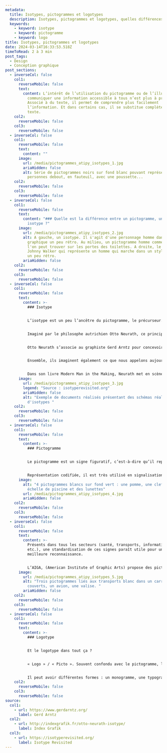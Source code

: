 ```yaml
---
metadata:
  title: Isotypes, pictogrammes et logotypes
  description: Isotypes, pictogrammes et logotypes, quelles différences ?
  keywords:
    - keyword: isotype
    - keyword: pictogramme
    - keyword: logo
title: Isotypes, pictogrammes et logotypes
date: 2024-03-14T16:33:53.518Z
timeToRead: 2 à 3 min
post_tags:
  - Design
  - Conception graphique
post_sections:
  - inverseCol: false
    col1:
      reverseMobile: false
      text:
        content: L’intérêt de l’utilisation du pictogramme ou de l’illustration pour
          communiquer une information accessible à tous n’est plus à prouver.
          Associé à du texte, il permet de comprendre plus facilement
          l’information. Et dans certains cas, il se substitue complètement au
          texte.
    col2:
      reverseMobile: false
    col3:
      reverseMobile: false
  - inverseCol: false
    col1:
      reverseMobile: false
      text:
        content: ""
      image:
        url: /media/pictogrammes_atipy_isotypes_1.jpg
        ariaHidden: false
        alt: Série de pictogrammes noirs sur fond blanc pouvant représentant des
          personnes debout, en fauteuil, avec une poussette...
    col2:
      reverseMobile: false
    col3:
      reverseMobile: false
  - inverseCol: false
    col1:
      reverseMobile: false
      text:
        content: "### Quelle est la différence entre un pictogramme, un logotype et un
          isotype ?"
      image:
        url: /media/pictogrammes_atipy_isotypes_2.jpg
        alt: A gauche, un isotype. Il s'agit d'une personnage homme dans un style
          graphique un peu rétro. Au milieu, un pictogramme homme comme ceux que
          l'on peut trouver sur les portes des toilettes. A droite, le logo de
          Johnny Walker qui représente un homme qui marche dans un style anglais
          un peu rétro.
        ariaHidden: false
    col2:
      reverseMobile: false
    col3:
      reverseMobile: false
  - inverseCol: false
    col1:
      reverseMobile: false
      text:
        content: >-
          ### Isotype


          L’isotype est un peu l’ancêtre du pictogramme, le précurseur. Créé en 1920, l’isotype (International System of TYpographic Picture Education) avait pour but la mise en place d’un langage universel.


          Imaginé par le philosophe autrichien Otto Neurath, ce principe de langage visuel devait être utilisé dans l’éducation. Efficace et pratique, il s’est vite étendu à d’autres domaines, comme la signalisation.


          Otto Neurath s’associe au graphiste Gerd Arntz pour concevoir plus de 4 000 signes au style épuré.


          Ensemble, ils imaginent également ce que nous appelons aujourd’hui les infographies ou datavisualisation, et dont le but est de rendre accessible une information au plus grand nombre.


          Dans son livre Modern Man in the Making, Neurath met en scène les données sociétales de l’époque. Il créée ainsi des centaines de schémas que l’on appelle infographies, si prisées aujourd’hui.
      image:
        url: /media/pictogrammes_atipy_isotypes_3.jpg
        legend: "Source : isotyperevisited.org"
        ariaHidden: false
        alt: "Exemple de documents réalisés présentant des schémas réalisés à partir
          d'isotypes "
    col2:
      reverseMobile: false
    col3:
      reverseMobile: false
  - inverseCol: false
    col1:
      reverseMobile: false
      text:
        content: >-
          ### Pictogramme


          Le pictogramme est un signe figuratif, c’est-à-dire qu’il représente un objet ou une situation (contrairement à l’idéogramme qui représente une idée).


          Représentation codifiée, il est très utilisé en signalisation et signalétique. Dans les gares, aéroports, musées, hôpitaux… il permet ainsi aux personnes pressées de comprendre rapidement l’information, ou aux usagers ne sachant pas lire d’y avoir également accès.
      image:
        alt: "4 pictogrammes blancs sur fond vert : une pomme, une clef à molette, une
          échelle de piscine et des lunettes"
        url: /media/pictogrammes_atipy_isotypes_4.jpg
        ariaHidden: false
    col2:
      reverseMobile: false
    col3:
      reverseMobile: false
  - inverseCol: false
    col1:
      reverseMobile: false
      text:
        content: >-
          Présents dans tous les secteurs (santé, transports, informatique,
          etc.), une standardisation de ces signes paraît utile pour une
          meilleure reconnaissance.


          L’AIGA, (American Institute of Graphic Arts) propose des pictogrammes simples et libres de droits téléchargeable en ligne dans le but de les diffuser largement. Nous les avons tous vu au moins une fois sur un panneau signalétique.
      image:
        url: /media/pictogrammes_atipy_isotypes_5.jpg
        alt: "Trois pictogrammes liés aux transports blanc dans un carré noir : des
          couverts, un avion, une valise. "
        ariaHidden: false
    col2:
      reverseMobile: false
    col3:
      reverseMobile: false
  - inverseCol: false
    col1:
      reverseMobile: false
      text:
        content: >-
          ### Logotype


          Et le logotype dans tout ça ?


          « Logo » / « Picto ». Souvent confondu avec le pictogramme, le logotype a une tout autre fonction. Le logo est une marque, une identité visuelle.


          Il peut avoir différentes formes : un monogramme, une typographie, un symbole, un blason… Mais son but ne sera pas de donner une information pratique, comme peut le faire le pictogramme, mais bien d’identifier une entité (ville, marque, institution…).
    col2:
      reverseMobile: false
    col3:
      reverseMobile: false
source:
  col1:
    - url: https://www.gerdarntz.org/
      label: Gerd Arntz
  col2:
    - url: http://indexgrafik.fr/otto-neurath-isotype/
      label: Index Grafik
  col3:
    - url: https://isotyperevisited.org/
      label: Isotype Revisited
---
```

